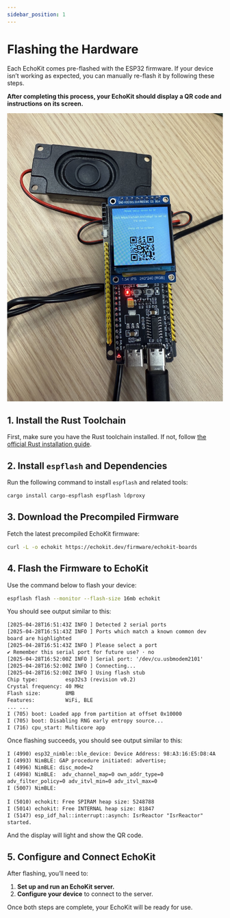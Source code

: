 ```yaml
---
sidebar_position: 1
---
```


# Flashing the Hardware

Each EchoKit comes pre-flashed with the ESP32 firmware.
If your device isn’t working as expected, you can manually re-flash it by following these steps.

**After completing this process, your EchoKit should display a QR code and instructions on its screen.**

![alt text](display.png)

## 1. Install the Rust Toolchain

First, make sure you have the Rust toolchain installed. If not, follow [the official Rust installation guide](https://www.rust-lang.org/tools/install).

## 2. Install `espflash` and Dependencies

Run the following command to install `espflash` and related tools:

```bash
cargo install cargo-espflash espflash ldproxy
```

## 3. Download the Precompiled Firmware

Fetch the latest precompiled EchoKit firmware:

```bash
curl -L -o echokit https://echokit.dev/firmware/echokit-boards
```

## 4. Flash the Firmware to EchoKit

Use the command below to flash your device:

```bash
espflash flash --monitor --flash-size 16mb echokit
```

You should see output similar to this:

```
[2025-04-28T16:51:43Z INFO ] Detected 2 serial ports
[2025-04-28T16:51:43Z INFO ] Ports which match a known common dev board are highlighted
[2025-04-28T16:51:43Z INFO ] Please select a port
✔ Remember this serial port for future use? · no
[2025-04-28T16:52:00Z INFO ] Serial port: '/dev/cu.usbmodem2101'
[2025-04-28T16:52:00Z INFO ] Connecting...
[2025-04-28T16:52:00Z INFO ] Using flash stub
Chip type:         esp32s3 (revision v0.2)
Crystal frequency: 40 MHz
Flash size:        8MB
Features:          WiFi, BLE
... ...
I (705) boot: Loaded app from partition at offset 0x10000
I (705) boot: Disabling RNG early entropy source...
I (716) cpu_start: Multicore app
```

Once flashing succeeds, you should see output similar to this:

```
I (4990) esp32_nimble::ble_device: Device Address: 98:A3:16:E5:D8:4A
I (4993) NimBLE: GAP procedure initiated: advertise; 
I (4996) NimBLE: disc_mode=2
I (4998) NimBLE:  adv_channel_map=0 own_addr_type=0 adv_filter_policy=0 adv_itvl_min=0 adv_itvl_max=0
I (5007) NimBLE: 

I (5010) echokit: Free SPIRAM heap size: 5248788
I (5014) echokit: Free INTERNAL heap size: 81847
I (5147) esp_idf_hal::interrupt::asynch: IsrReactor "IsrReactor" started.
```
And the display will light and show the QR code.

## 5. Configure and Connect EchoKit

After flashing, you’ll need to:

1. **Set up and run an EchoKit server.**
2. **Configure your device** to connect to the server.

Once both steps are complete, your EchoKit will be ready for use.



